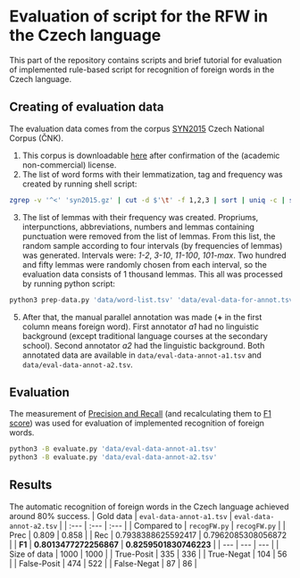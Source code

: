 # Evaluation of script for the RFW in the Czech language
This part of the repository contains scripts and brief tutorial for evaluation of implemented rule-based script for recognition of foreign words in the Czech language.

## Creating of evaluation data
The evaluation data comes from the corpus [SYN2015](http://wiki.korpus.cz/doku.php/en:cnk:syn2015) Czech National Corpus (ČNK).

1. This corpus is downloadable [here](http://hdl.handle.net/11234/1-1593) after confirmation of the (academic non-commercial) license.
2. The list of word forms with their lemmatization, tag and frequency was created by running shell script:
```bash
zgrep -v '^<' 'syn2015.gz' | cut -d $'\t' -f 1,2,3 | sort | uniq -c | sort -nr > 'word-list.tsv'
```
3. The list of lemmas with their frequency was created. Propriums, interpunctions, abbreviations, numbers and lemmas containing punctuation were removed from the list of lemmas. From this list, the random sample according to four intervals (by frequencies of lemmas) was generated. Intervals were: *1-2*, *3-10*, *11-100*, *101-max*. Two hundred and fifty lemmas were randomly chosen from each interval, so the evaluation data consists of 1 thousand lemmas. This all was processed by running python script:
```python
python3 prep-data.py 'data/word-list.tsv' 'data/eval-data-for-annot.tsv'
```
5. After that, the manual parallel annotation was made (**+** in the first column means foreign word). First annotator *a1* had no linguistic background (except traditional language courses at the secondary school). Second annotator *a2* had the linguistic background. Both annotated data are available in `data/eval-data-annot-a1.tsv` and `data/eval-data-annot-a2.tsv`.

## Evaluation
The measurement of [Precision and Recall](https://en.wikipedia.org/wiki/Precision_and_recall) (and recalculating them to [F1 score](https://en.wikipedia.org/wiki/F1_score)) was used for evaluation of implemented recognition of foreign words.
```bash
python3 -B evaluate.py 'data/eval-data-annot-a1.tsv'
python3 -B evaluate.py 'data/eval-data-annot-a2.tsv'
```

## Results
The automatic recognition of foreign words in the Czech language achieved around 80% success.
| Gold data     | `eval-data-annot-a1.tsv`  | `eval-data-annot-a2.tsv`  |
| :---          | :---                      | :---                      |
| Compared to   | `recogFW.py`              | `recogFW.py`              |
| Prec          | 0.809                     | 0.858                     |
| Rec           | 0.7938388625592417        | 0.7962085308056872        |
| **F1**        | **0.8013477272256867**    | **0.8259501830746223**    |
| ---           | ---                       | ---                       |
| Size of data  | 1000                      | 1000                      |
| True-Posit    | 335                       | 336                       |
| True-Negat    | 104                       | 56                        |
| False-Posit   | 474                       | 522                       |
| False-Negat   | 87                        | 86                        |
